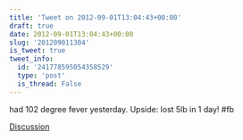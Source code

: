 ```yaml
---
title: 'Tweet on 2012-09-01T13:04:43+00:00'
draft: true
date: 2012-09-01T13:04:43+00:00
slug: '201209011304'
is_tweet: true
tweet_info:
  id: '241778595054358529'
  type: 'post'
  is_thread: False
---
```




had 102 degree fever yesterday. Upside: lost 5lb in 1 day! #fb

[Discussion](https://x.com/sytelus/status/241778595054358529)
